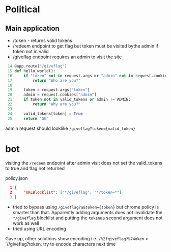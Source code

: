 
# Political

## Main application
- /token - returns valid tokens
- /redeem endpoint to get flag but token must be visited bythe admin
if token not in valid
- /giveflag endpoint requires an admin to visit the site

```python
 14 @app.route("/giveflag")
 15 def hello_world():
 16     if "token" not in request.args or "admin" not in request.cookies:
 17         return "Who are you?"
 18 
 19     token = request.args["token"]
 20     admin = request.cookies["admin"]
 21     if token not in valid_tokens or admin != ADMIN:
 22         return "Why are you?"
 23 
 24     valid_tokens[token] = True
 25     return "GG"
```
admin request should looklike `/giveflag?token={valid_token}`

# bot 
visiting the `/redeem` endpoint after admin visit does not set the valid_tokens to true and flag not returned

policy.json
```json
  1 {
  2     "URLBlocklist": ["*/giveflag", "*?token=*"]
  3 }
```


- tried to bypass using `/giveflag?a&token={token}` but chrome policy is smarter than that. Apparently adding arguments does not invalidate the `*/giveflag` blocklist and putting the `token`as second argument does not work as well
- tried using URL encoding 

Gave up, other solutions show encoding i.e. `/%2fgiveflag?%74oken` > `//giveflag?token.  try to encode characters next time 